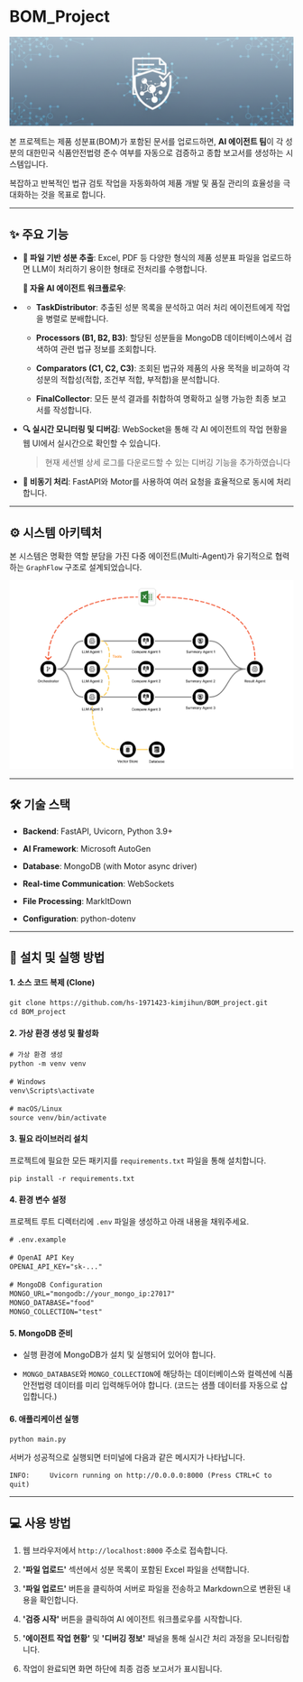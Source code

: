 # BOM_Project



![프로젝트 배너](assets/banner.png)

본 프로젝트는 제품 성분표(BOM)가 포함된 문서를 업로드하면,  **AI 에이전트 팀**이 각 성분의 대한민국 식품안전법령 준수 여부를 자동으로 검증하고 종합 보고서를 생성하는 시스템입니다.

복잡하고 반복적인 법규 검토 작업을 자동화하여 제품 개발 및 품질 관리의 효율성을 극대화하는 것을 목표로 합니다.

---

## ✨ 주요 기능

- **📄 파일 기반 성분 추출**: Excel, PDF 등 다양한 형식의 제품 성분표 파일을 업로드하면 LLM이 처리하기 용이한 형태로 전처리를 수행합니다.
  
  **🤖 자율 AI 에이전트 워크플로우**:

- - **TaskDistributor**: 추출된 성분 목록을 분석하고 여러 처리 에이전트에게 작업을 병렬로 분배합니다.
  
  - **Processors (B1, B2, B3)**: 할당된 성분들을 MongoDB 데이터베이스에서 검색하여 관련 법규 정보를 조회합니다.
  
  - **Comparators (C1, C2, C3)**: 조회된 법규와 제품의 사용 목적을 비교하여 각 성분의 적합성(적합, 조건부 적합, 부적합)을 분석합니다.
  
  - **FinalCollector**: 모든 분석 결과를 취합하여 명확하고 실행 가능한 최종 보고서를 작성합니다.

- **🔍 실시간 모니터링 및 디버깅**: WebSocket을 통해 각 AI 에이전트의 작업 현황을 웹 UI에서 실시간으로 확인할 수 있습니다. 
  
  > 현재 세션별 상세 로그를 다운로드할 수 있는 디버깅 기능을 추가하였습니다

- **🚀 비동기 처리**: FastAPI와 Motor를 사용하여 여러 요청을 효율적으로 동시에 처리합니다.

---

## ⚙️ 시스템 아키텍처

본 시스템은 명확한 역할 분담을 가진 다중 에이전트(Multi-Agent)가 유기적으로 협력하는 `GraphFlow` 구조로 설계되었습니다.

![프로젝트 배너](assets/workflow.png)

---



## 🛠️ 기술 스택

- **Backend**: FastAPI, Uvicorn, Python 3.9+

- **AI Framework**: Microsoft AutoGen

- **Database**: MongoDB (with Motor async driver)

- **Real-time Communication**: WebSockets

- **File Processing**: MarkItDown

- **Configuration**: python-dotenv

---

## 🚀 설치 및 실행 방법

#### 1. 소스 코드 복제 (Clone)

```
git clone https://github.com/hs-1971423-kimjihun/BOM_project.git
cd BOM_project
```

#### 2. 가상 환경 생성 및 활성화

```
# 가상 환경 생성
python -m venv venv

# Windows
venv\Scripts\activate

# macOS/Linux
source venv/bin/activate
```

#### 3. 필요 라이브러리 설치

프로젝트에 필요한 모든 패키지를 `requirements.txt` 파일을 통해 설치합니다.

```
pip install -r requirements.txt
```

#### 4. 환경 변수 설정

프로젝트 루트 디렉터리에 `.env` 파일을 생성하고 아래 내용을 채워주세요.

```
# .env.example

# OpenAI API Key
OPENAI_API_KEY="sk-..."

# MongoDB Configuration
MONGO_URL="mongodb://your_mongo_ip:27017"
MONGO_DATABASE="food"
MONGO_COLLECTION="test"
```

#### 5. MongoDB 준비

- 실행 환경에 MongoDB가 설치 및 실행되어 있어야 합니다.

- `MONGO_DATABASE`와 `MONGO_COLLECTION`에 해당하는 데이터베이스와 컬렉션에 식품안전법령 데이터를 미리 입력해두어야 합니다. (코드는 샘플 데이터를 자동으로 삽입합니다.)

#### 6. 애플리케이션 실행

```
python main.py
```

서버가 성공적으로 실행되면 터미널에 다음과 같은 메시지가 나타납니다.

```
INFO:     Uvicorn running on http://0.0.0.0:8000 (Press CTRL+C to quit)
```

---

## 💻 사용 방법

1. 웹 브라우저에서 `http://localhost:8000` 주소로 접속합니다.

2. **'파일 업로드'** 섹션에서 성분 목록이 포함된 Excel 파일을 선택합니다.

3. **'파일 업로드'** 버튼을 클릭하여 서버로 파일을 전송하고 Markdown으로 변환된 내용을 확인합니다.

4. **'검증 시작'** 버튼을 클릭하여 AI 에이전트 워크플로우를 시작합니다.

5. **'에이전트 작업 현황'** 및 **'디버깅 정보'** 패널을 통해 실시간 처리 과정을 모니터링합니다.

6. 작업이 완료되면 화면 하단에 최종 검증 보고서가 표시됩니다.
